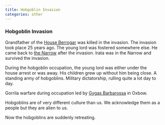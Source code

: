 ```yaml
---
title: Hobgoblin Invasion
categories: other
---
```


### Hobgoblin Invasion

Grandfather of the [House Berrogar](HouseBerrogar) was killed in the invasion. The invasion took place 25 years ago. The young lord was fostered somewhere else. He came back to [the Narrow](TheNarrow) after the invasion. Irata was in the Narrow and survived the invasion. 

During the hobgoblin occupation, the young lord was either under the house arrest or was away. His children grew up without him being close. A standing army of hobgoblins. Military dictatorship, rulling quite a lot day to day.

Gorrila warfare during occupation led by [Gygas Barbarossa](GygasBarbarossa) in Oxbow.

Hobgoblins are of very different culture than us. We acknowledge them as a people but they are alien to us. 

Now the hobgoblins are suddenly retreating.